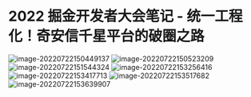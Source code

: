 <!--
 * @Desc:
 * @Author: 曾茹菁
 * @Date: 2022-08-02 13:08:38
 * @LastEditors: 曾茹菁
 * @LastEditTime: 2022-08-26 14:12:52
-->

# 2022 掘金开发者大会笔记 - 统一工程化！奇安信千星平台的破圈之路

![image-20220722150449137](http://assets.yomuki.com/md/image-20220722150449137.png)
![image-20220722150523209](http://assets.yomuki.com/md/image-20220722150523209.png)
![image-20220722151544324](http://assets.yomuki.com/md/image-20220722151544324.png)
![image-20220722153256416](http://assets.yomuki.com/md/image-20220722153256416.png)
![image-20220722153417713](http://assets.yomuki.com/md/image-20220722153417713.png)
![image-20220722153517682](http://assets.yomuki.com/md/image-20220722153517682.png)
![image-20220722153639907](http://assets.yomuki.com/md/image-20220722153639907.png)
